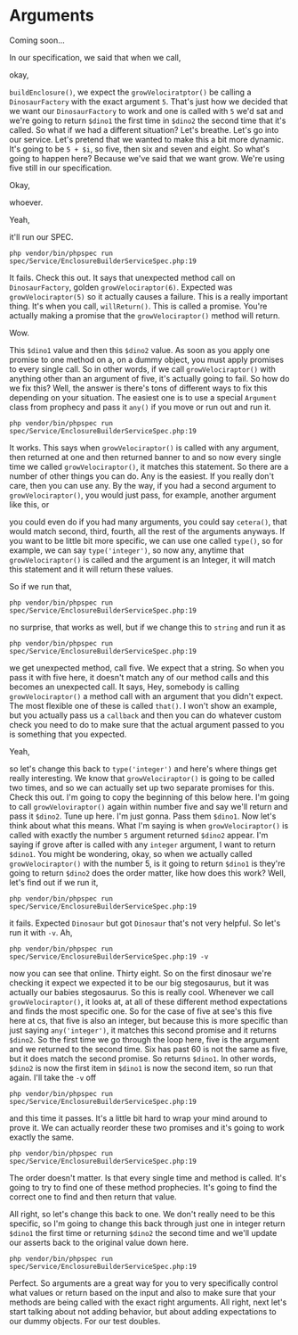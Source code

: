 # Arguments

Coming soon...

In our specification, we said that when we call,

okay,

`buildEnclosure()`, we expect the `growVelociratptor()` be calling a `DinosaurFactory` with
the exact argument `5`. That's just how we decided that we want our `DinosaurFactory`
to work and one is called with `5` we'd sat and we're going to return `$dino1` the first
time in `$dino2` the second time that it's called. So what if we had a different situation?
Let's breathe. Let's go into our service. Let's pretend that we wanted to make this a
bit more dynamic. It's going to be `5 + $i`, so five, then six and seven and
eight. So what's going to happen here? Because we've said that we want grow. We're
using five still in our specification.

Okay,

whoever.

Yeah,

it'll run our SPEC. 

```terminal-silent
php vendor/bin/phpspec run spec/Service/EnclosureBuilderServiceSpec.php:19
```

It fails. Check this out. It says that unexpected method call on
`DinosaurFactory`, golden `growVelociraptor(6)`. Expected was `growVelociraptor(5)`
so it actually causes a failure. This is a really important thing. It's
when you call, `willReturn()`. This is called a promise. You're actually making a
promise that the `growVelociraptor()` method will return.

Wow.

This `$dino1` value and then this `$dino2` value. As soon as you apply one promise
to one method on a, on a dummy object, you must apply promises to every single call.
So in other words, if we call `growVelociraptor()` with anything other than an argument
of five, it's actually going to fail. So how do we fix this? Well, the answer is
there's tons of different ways to fix this depending on your situation. The easiest
one is to use a special `Argument` class from prophecy and pass it `any()` if you move or
run out and run it. 

```terminal-silent
php vendor/bin/phpspec run spec/Service/EnclosureBuilderServiceSpec.php:19
```

It works. This says when `growVelociraptor()` is called with any
argument, then returned at one and then returned banner to and so now every single
time we called `growVelociraptor()`, it matches this statement. So there are a number of
other things you can do. Any is the easiest. If you really don't care, then you can
use any. By the way, if you had a second argument to `growVelociraptor()`, you would
just pass, for example, another argument like this, or

you could even do if you had many arguments, you could say `cetera()`, that would match
second, third, fourth, all the rest of the arguments anyways. If you want to be
little bit more specific, we can use one called `type()`, so for example, we can say 
`type('integer')`, so now any, anytime that `growVelociraptor()` is called and the argument is an
Integer, it will match this statement and it will return these values.

So if we run that, 

```terminal-silent
php vendor/bin/phpspec run spec/Service/EnclosureBuilderServiceSpec.php:19
```

no surprise, that works as well, but if we change this to `string`
and run it as 

```terminal-silent
php vendor/bin/phpspec run spec/Service/EnclosureBuilderServiceSpec.php:19
```

we get unexpected method, call five. We expect that a string. So when
you pass it with five here, it doesn't match any of our method calls and this becomes
an unexpected call. It says, Hey, somebody is calling `growVelociraptor()` a method
call with an argument that you didn't expect. The most flexible one of these is
called `that()`. I won't show an example, but you actually pass us a `callback` and then
you can do whatever custom check you need to do to make sure that the actual argument
passed to you is something that you expected.

Yeah,

so let's change this back to `type('integer')` and here's where things get really
interesting. We know that `growVelociraptor()` is going to be called two times, and so
we can actually set up two separate promises for this. Check this out. I'm going to
copy the beginning of this below here. I'm going to call `growVeloviraptor()` again within
number five and say we'll return and pass it `$dino2`. Tune up here. I'm just gonna. Pass
them `$dino1`. Now let's think about what this means. What I'm saying is when 
`growVelociraptor()` is called with exactly the number `5` argument returned `$dino2`
appear. I'm saying if grove after is called with any `integer` argument, I want to
return `$dino1`. You might be wondering, okay, so when we actually called 
`growVelociraptor()` with the number 5, is it going to return `$dino1` is they're going
to return `$dino2` does the order matter, like how does this work? Well, let's find
out if we run it, 

```terminal-silent
php vendor/bin/phpspec run spec/Service/EnclosureBuilderServiceSpec.php:19
```

it fails. Expected `Dinosaur` but got `Dinosaur` that's not very
helpful. So let's run it with `-v`. Ah,

```terminal-silent
php vendor/bin/phpspec run spec/Service/EnclosureBuilderServiceSpec.php:19 -v
```

now you can see that online. Thirty eight. So on the first dinosaur we're checking it
expect we expected it to be our big stegosaurus, but it was actually our babies
stegosaurus. So this is really cool. Whenever we call `growVelociraptor()`, it looks at,
at all of these different method expectations and finds the most specific one. So for
the case of five at see's this five here at cs, that five is also an integer, but
because this is more specific than just saying `any('integer')`, it matches this second
promise and it returns `$dino2`. So the first time we go through the loop here, five
is the argument and we returned to the second time. Six has past 60 is not the same
as five, but it does match the second promise. So returns `$dino1`. In other words,
`$dino2` is now the first item in `$dino1` is now the second item, so run that
again. I'll take the `-v` off 

```terminal-silent
php vendor/bin/phpspec run spec/Service/EnclosureBuilderServiceSpec.php:19
```

and this time it passes. It's a little bit hard to
wrap your mind around to prove it. We can actually reorder these two promises and
it's going to work exactly the same. 

```terminal-silent
php vendor/bin/phpspec run spec/Service/EnclosureBuilderServiceSpec.php:19
```

The order doesn't matter. Is that every single
time and method is called. It's going to try to find one of these method prophecies.
It's going to find the correct one to find and then return that value.

All right, so let's change this back to one. We don't really need to be this
specific, so I'm going to change this back through just one in integer return `$dino1`
the first time or returning `$dino2` the second time and we'll update our asserts
back to the original value down here. 

```terminal-silent
php vendor/bin/phpspec run spec/Service/EnclosureBuilderServiceSpec.php:19
```

Perfect. So arguments are a great way for you
to very specifically control what values or return based on the input and also to
make sure that your methods are being called with the exact right arguments. All
right, next let's start talking about not adding behavior, but about adding
expectations to our dummy objects. For our test doubles.